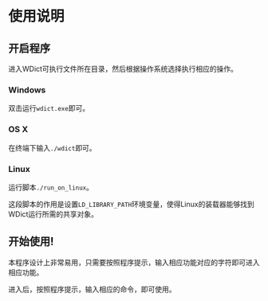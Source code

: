 # 使用说明

## 开启程序

进入WDict可执行文件所在目录，然后根据操作系统选择执行相应的操作。

### Windows

双击运行`wdict.exe`即可。

### OS X

在终端下输入`./wdict`即可。

### Linux

运行脚本`./run_on_linux`。

这段脚本的作用是设置`LD_LIBRARY_PATH`环境变量，使得Linux的装载器能够找到WDict运行所需的共享对象。

## 开始使用!

本程序设计上非常易用，只需要按照程序提示，输入相应功能对应的字符即可进入相应功能。

进入后，按照程序提示，输入相应的命令，即可使用。

